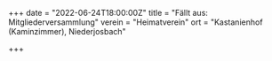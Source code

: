 +++
date = "2022-06-24T18:00:00Z"
title = "Fällt aus: Mitgliederversammlung"
verein = "Heimatverein"
ort = "Kastanienhof (Kaminzimmer), Niederjosbach"

+++
